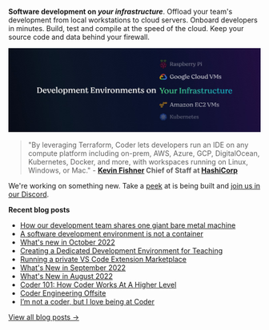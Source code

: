 **Software development on _your infrastructure_**. Offload your team's development from local workstations to cloud servers. Onboard developers in minutes. Build, test and compile at the speed of the cloud. Keep your source code and data behind your firewall.

![Develop environments on your infrastructure](https://github.com/coder/.github/blob/main/hero.jpeg?raw=true)


> "By leveraging Terraform, Coder lets developers run an IDE on any compute platform including on-prem, AWS, Azure, GCP, DigitalOcean, Kubernetes, Docker, and more, with workspaces running on Linux, Windows, or Mac." - **[Kevin Fishner](https://www.linkedin.com/in/kevinfishner) Chief of Staff at [HashiCorp](https://hashicorp.com/)**
 
 We're working on something new. Take a [peek](https://github.com/coder/coder) at is being built and [join us in our Discord](https://coder.com/chat?utm_source=github.com/coder/.github&utm_medium=github&utm_campaign=readme.md). 

**Recent blog posts**

- [How our development team shares one giant bare metal machine](https://coder.com/blog/how-our-development-team-shares-one-giant-bare-metal-machine?utm_source=github.com/coder/.github&utm_medium=github&utm_campaign=readme.md)
- [A software development environment is not a container](https://coder.com/blog/not-a-container?utm_source=github.com/coder/.github&utm_medium=github&utm_campaign=readme.md)
- [What's new in October 2022](https://coder.com/blog/what-s-new-in-october-2022?utm_source=github.com/coder/.github&utm_medium=github&utm_campaign=readme.md)
- [Creating a Dedicated Development Environment for Teaching](https://coder.com/blog/dedicated-development-environment-for-teaching?utm_source=github.com/coder/.github&utm_medium=github&utm_campaign=readme.md)
- [Running a private VS Code Extension Marketplace](https://coder.com/blog/running-a-private-vs-code-extension-marketplace?utm_source=github.com/coder/.github&utm_medium=github&utm_campaign=readme.md)
- [What's New in September 2022](https://coder.com/blog/what-s-new-in-september-2022?utm_source=github.com/coder/.github&utm_medium=github&utm_campaign=readme.md)
- [What's New in August 2022](https://coder.com/blog/what-s-new-in-august-2022?utm_source=github.com/coder/.github&utm_medium=github&utm_campaign=readme.md)
- [Coder 101: How Coder Works At A Higher Level](https://coder.com/blog/coder-101-how-coder-works-at-a-higher-level?utm_source=github.com/coder/.github&utm_medium=github&utm_campaign=readme.md)
- [Coder Engineering Offsite](https://coder.com/blog/coder-engineering-offsite?utm_source=github.com/coder/.github&utm_medium=github&utm_campaign=readme.md)
- [I’m not a coder, but I love being at Coder](https://coder.com/blog/i-m-not-a-coder-but-i-love-being-at-coder?utm_source=github.com/coder/.github&utm_medium=github&utm_campaign=readme.md)

[View all blog posts →](https://coder.com/blog?utm_source=github.com/coder/.github&utm_medium=github&utm_campaign=readme.md)
